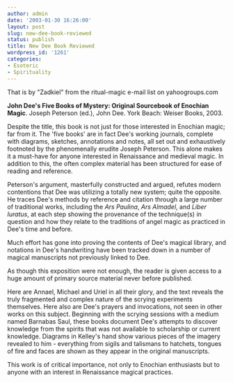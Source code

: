 ```yaml
---
author: admin
date: '2003-01-30 16:26:00'
layout: post
slug: new-dee-book-reviewed
status: publish
title: New Dee Book Reviewed
wordpress_id: '1261'
categories:
- Esoteric
- Spirituality
---
```

That is by "Zadkiel" from the ritual-magic e-mail list on yahoogroups.com

<strong>John Dee's Five Books of Mystery: Original Sourcebook of Enochian
Magic</strong>.  Joseph Peterson (ed.), John Dee.  York Beach: Weiser Books,
2003.

Despite the title, this book is not just for those interested in Enochian magic; far from it.  The 'five books' are in fact Dee's working journals, complete with diagrams, sketches, annotations and notes, all set out and exhaustively footnoted by the phenomenally erudite Joseph Peterson.  This alone makes it a must-have for anyone interested in Renaissance and medieval magic.  In addition to this, the often complex material has been structured for ease of reading and reference.

Peterson's argument, masterfully constructed and argued, refutes modern contentions that Dee was utilizing a totally new system; quite the opposite.  He traces Dee's methods by reference and citation through a large number of traditional works, including the _Ars Paulina_, _Ars Almadel_, and _Liber Iuratus_, at each step showing
the provenance of the technique(s) in question and how they relate to the traditions of angel magic as practiced in Dee's time and before.

Much effort has gone into proving the contents of Dee's magical library, and notations in Dee's handwriting have been tracked down in a number of magical manuscripts not previously linked to Dee.

As though this exposition were not enough, the reader is given access to a huge amount of primary source material never before published.

Here are Annael, Michael and Uriel in all their glory, and the text reveals the truly fragmented and complex nature of the scrying experiments themselves.  Here also are Dee's prayers and invocations, not seen in other works on this subject.  Beginning with the scrying sessions with a medium named Barnabas Saul, these books document Dee's attempts to discover knowledge from the spirits that was not available to scholarship or current knowledge.  Diagrams in Kelley's hand show various pieces of the imagery revealed to him - everything from sigils and talismans to hatchets, tongues of fire and faces are shown as they appear in the original manuscripts.

This work is of critical importance, not only to Enochian enthusiasts but to anyone with an interest in Renaissance magical practices.
